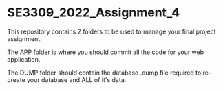 # SE3309_2022_Assignment_4

This repository contains 2 folders to be used to manage your final project assignment. 

The APP folder is where you should commit all the code for your web application. 

The DUMP folder should contain the database .dump file required to re-create your database and ALL of it's data. 
